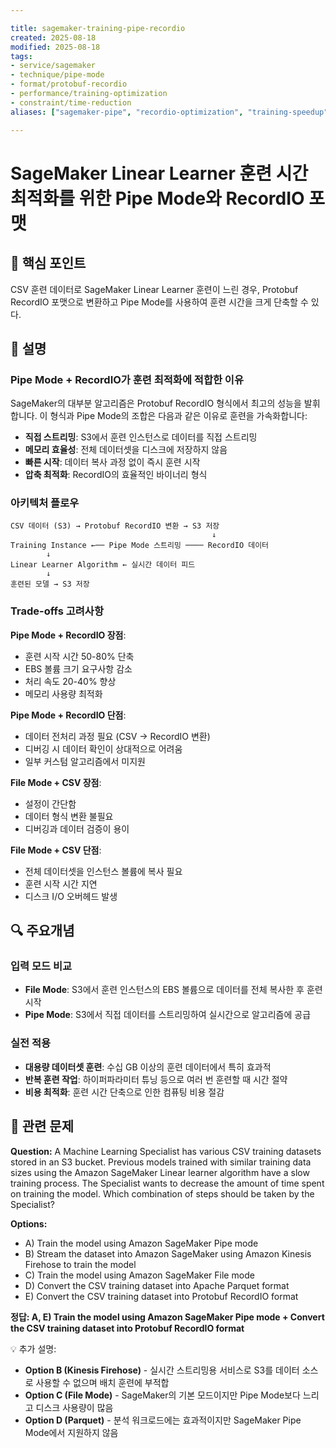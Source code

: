 ```yaml
---

title: sagemaker-training-pipe-recordio
created: 2025-08-18
modified: 2025-08-18
tags:
- service/sagemaker
- technique/pipe-mode
- format/protobuf-recordio
- performance/training-optimization
- constraint/time-reduction
aliases: ["sagemaker-pipe", "recordio-optimization", "training-speedup"]

---
```


# SageMaker Linear Learner 훈련 시간 최적화를 위한 Pipe Mode와 RecordIO 포맷

## 🎯 핵심 포인트

CSV 훈련 데이터로 SageMaker Linear Learner 훈련이 느린 경우, Protobuf RecordIO 포맷으로 변환하고 Pipe Mode를 사용하여 훈련 시간을 크게 단축할 수 있다.

## 📝 설명

### Pipe Mode + RecordIO가 훈련 최적화에 적합한 이유

SageMaker의 대부분 알고리즘은 Protobuf RecordIO 형식에서 최고의 성능을 발휘합니다. 이 형식과 Pipe Mode의 조합은 다음과 같은 이유로 훈련을 가속화합니다:

- **직접 스트리밍**: S3에서 훈련 인스턴스로 데이터를 직접 스트리밍
- **메모리 효율성**: 전체 데이터셋을 디스크에 저장하지 않음
- **빠른 시작**: 데이터 복사 과정 없이 즉시 훈련 시작
- **압축 최적화**: RecordIO의 효율적인 바이너리 형식

### 아키텍처 플로우

```
CSV 데이터 (S3) → Protobuf RecordIO 변환 → S3 저장
                                             ↓
Training Instance ←── Pipe Mode 스트리밍 ──── RecordIO 데이터
        ↓
Linear Learner Algorithm ← 실시간 데이터 피드
        ↓
훈련된 모델 → S3 저장
```

### Trade-offs 고려사항

**Pipe Mode + RecordIO 장점**:
- 훈련 시작 시간 50-80% 단축
- EBS 볼륨 크기 요구사항 감소
- 처리 속도 20-40% 향상
- 메모리 사용량 최적화

**Pipe Mode + RecordIO 단점**:
- 데이터 전처리 과정 필요 (CSV → RecordIO 변환)
- 디버깅 시 데이터 확인이 상대적으로 어려움
- 일부 커스텀 알고리즘에서 미지원

**File Mode + CSV 장점**:
- 설정이 간단함
- 데이터 형식 변환 불필요
- 디버깅과 데이터 검증이 용이

**File Mode + CSV 단점**:
- 전체 데이터셋을 인스턴스 볼륨에 복사 필요
- 훈련 시작 시간 지연
- 디스크 I/O 오버헤드 발생

## 🔍 주요개념

### 입력 모드 비교

- **File Mode**: S3에서 훈련 인스턴스의 EBS 볼륨으로 데이터를 전체 복사한 후 훈련 시작
- **Pipe Mode**: S3에서 직접 데이터를 스트리밍하여 실시간으로 알고리즘에 공급

### 실전 적용

- **대용량 데이터셋 훈련**: 수십 GB 이상의 훈련 데이터에서 특히 효과적
- **반복 훈련 작업**: 하이퍼파라미터 튜닝 등으로 여러 번 훈련할 때 시간 절약
- **비용 최적화**: 훈련 시간 단축으로 인한 컴퓨팅 비용 절감

## 📝 관련 문제

**Question:** A Machine Learning Specialist has various CSV training datasets stored in an S3 bucket. Previous models trained with similar training data sizes using the Amazon SageMaker Linear learner algorithm have a slow training process. The Specialist wants to decrease the amount of time spent on training the model. Which combination of steps should be taken by the Specialist?

**Options:**

- A) Train the model using Amazon SageMaker Pipe mode
- B) Stream the dataset into Amazon SageMaker using Amazon Kinesis Firehose to train the model
- C) Train the model using Amazon SageMaker File mode
- D) Convert the CSV training dataset into Apache Parquet format
- E) Convert the CSV training dataset into Protobuf RecordIO format

**정답: A, E) Train the model using Amazon SageMaker Pipe mode + Convert the CSV training dataset into Protobuf RecordIO format**

💡 추가 설명:

- **Option B (Kinesis Firehose)** - 실시간 스트리밍용 서비스로 S3를 데이터 소스로 사용할 수 없으며 배치 훈련에 부적합
- **Option C (File Mode)** - SageMaker의 기본 모드이지만 Pipe Mode보다 느리고 디스크 사용량이 많음
- **Option D (Parquet)** - 분석 워크로드에는 효과적이지만 SageMaker Pipe Mode에서 지원하지 않음